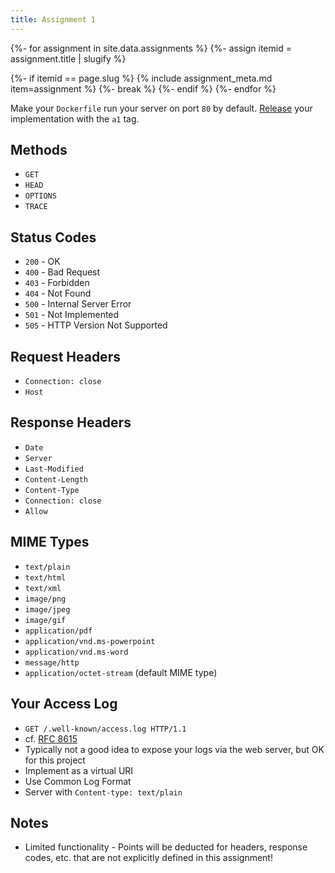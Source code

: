 ```yaml
---
title: Assignment 1
---
```


<!-- {{ page.name | split: "." | first }} -->
{%- for assignment in site.data.assignments %}
{%- assign itemid = assignment.title | slugify %}
<!-- {{ itemid }} -->
{%- if itemid == page.slug %}
{% include assignment_meta.md item=assignment %}
{%- break %}
{%- endif %}
{%- endfor %}

Make your `Dockerfile` run your server on port `80` by default.
[Release](https://help.github.com/en/articles/creating-releases) your implementation with the `a1` tag.

## Methods

* `GET`
* `HEAD`
* `OPTIONS`
* `TRACE`

## Status Codes

* `200` - OK
* `400` - Bad Request
* `403` - Forbidden
* `404` - Not Found
* `500` - Internal Server Error
* `501` - Not Implemented
* `505` - HTTP Version Not Supported

## Request Headers

* `Connection: close`
* `Host`

## Response Headers

* `Date`
* `Server`
* `Last-Modified`
* `Content-Length`
* `Content-Type`
* `Connection: close`
* `Allow`

## MIME Types

* `text/plain`
* `text/html`
* `text/xml`
* `image/png`
* `image/jpeg`
* `image/gif`
* `application/pdf`
* `application/vnd.ms-powerpoint`
* `application/vnd.ms-word`
* `message/http`
* `application/octet-stream` (default MIME type)

## Your Access Log

* `GET /.well-known/access.log HTTP/1.1`
* cf. [RFC 8615](https://tools.ietf.org/html/rfc8615)
* Typically not a good idea to expose your logs via the web server, but OK for this project
* Implement as a virtual URI
* Use Common Log Format
* Server with `Content-type: text/plain`

## Notes

* Limited functionality - Points will be deducted for headers, response codes, etc. that are not explicitly defined in this assignment!
